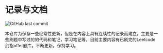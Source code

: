 # 记录与文档

![GitHub last commit](https://img.shields.io/github/last-commit/luojunhui1/Book?label=Exercise%20Update&logo=Github)

本仓库为保存一些经常性更新，但是在内容上具有连续性的记录而建立，主要是一些刷题中写过的的代码和笔记，学习笔记等。目前主要内容有已刷完的Leetcode剑指offer题库。不断更新，保持学习。

